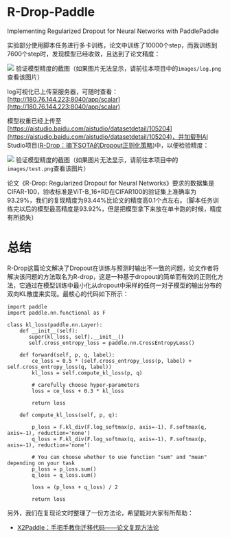 # R-Drop-Paddle
Implementing Regularized Dropout for Neural Networks with PaddlePaddle

实验部分使用脚本任务进行多卡训练，论文中训练了10000个step，而我训练到7600个step时，发现模型已经收敛，且达到了论文精度：

![](https://ai-studio-static-online.cdn.bcebos.com/3baa3bbb4dbe443d96c0de8572ea4f972772f89a940541a1bd78776c0fe9fb0b)
验证模型精度的截图（如果图片无法显示，请前往本项目中的`images/log.png`查看该图片）

log可视化已上传至服务器，可随时查看：[http://180.76.144.223:8040/app/scalar](http://180.76.144.223:8040/app/scalar)

模型权重已经上传至[https://aistudio.baidu.com/aistudio/datasetdetail/105204](https://aistudio.baidu.com/aistudio/datasetdetail/105204)，并加载到AI Studio项目([R-Drop：摘下SOTA的Dropout正则化策略](https://aistudio.baidu.com/aistudio/projectdetail/2294463))中，以便检验精度：

![](https://ai-studio-static-online.cdn.bcebos.com/76d1f355b2bc4cac90e7ed30f61efae91b6e39f20453477fa6b7060f73d457dc)
验证模型精度的截图（如果图片无法显示，请前往本项目中的`images/test.png`查看该图片）

论文《R-Drop: Regularized Dropout for Neural Networks》要求的数据集是CIFAR-100，验收标准是ViT-B_16+RD在CIFAR100的验证集上准确率为93.29%，我们的复现精度为93.44%比论文的精度高0.1个点左右。（脚本任务训练完以后的模型最高精度是93.92%，但是把模型拿下来放在单卡跑的时候，精度有所损失）


# 总结

R-Drop这篇论文解决了Dropout在训练与预测时输出不一致的问题，论文作者将解决该问题的方法取名为R-drop，这是一种基于dropout的简单而有效的正则化方法，它通过在模型训练中最小化从dropout中采样的任何一对子模型的输出分布的双向KL散度来实现。最核心的代码如下所示：

```
import paddle
import paddle.nn.functional as F

class kl_loss(paddle.nn.Layer):
    def __init__(self):
       super(kl_loss, self).__init__()
       self.cross_entropy_loss = paddle.nn.CrossEntropyLoss()

    def forward(self, p, q, label):
        ce_loss = 0.5 * (self.cross_entropy_loss(p, label) + self.cross_entropy_loss(q, label))
        kl_loss = self.compute_kl_loss(p, q)

        # carefully choose hyper-parameters
        loss = ce_loss + 0.3 * kl_loss 

        return loss

    def compute_kl_loss(self, p, q):
        
        p_loss = F.kl_div(F.log_softmax(p, axis=-1), F.softmax(q, axis=-1), reduction='none')
        q_loss = F.kl_div(F.log_softmax(q, axis=-1), F.softmax(p, axis=-1), reduction='none')

        # You can choose whether to use function "sum" and "mean" depending on your task
        p_loss = p_loss.sum()
        q_loss = q_loss.sum()

        loss = (p_loss + q_loss) / 2

        return loss
```

另外，我们在复现论文时整理了一份方法论，希望能对大家有所帮助：
- [X2Paddle：手把手教你迁移代码——论文复现方法论](https://aistudio.baidu.com/aistudio/projectdetail/2276340)
